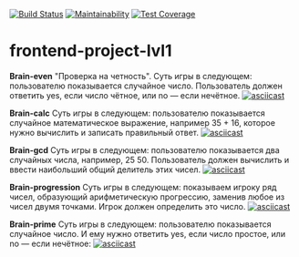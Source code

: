 [![Build Status](https://travis-ci.com/evvs/frontend-project-lvl1.svg?branch=master)](https://travis-ci.com/evvs/frontend-project-lvl1) [![Maintainability](https://api.codeclimate.com/v1/badges/b7579caab1fea1102257/maintainability)](https://codeclimate.com/github/evvs/frontend-project-lvl1/maintainability) [![Test Coverage](https://api.codeclimate.com/v1/badges/b7579caab1fea1102257/test_coverage)](https://codeclimate.com/github/evvs/frontend-project-lvl1/test_coverage)

# frontend-project-lvl1

**Brain-even**
"Проверка на четность". Суть игры в следующем: пользователю показывается случайное число. Пользователь должен ответить yes, если число чётное, или no — если нечётное.
[![asciicast](https://asciinema.org/a/Iq1osxT5OGJOVR0k3gdyNnxoX.svg)](https://asciinema.org/a/Iq1osxT5OGJOVR0k3gdyNnxoX)

**Brain-calc**
Суть игры в следующем: пользователю показывается случайное математическое выражение, например 35 + 16, которое нужно вычислить и записать правильный ответ.
[![asciicast](https://asciinema.org/a/Pcyt5z6VEz137o0DeJXHwvNmh.svg)](https://asciinema.org/a/Pcyt5z6VEz137o0DeJXHwvNmh)

**Brain-gcd**
Суть игры в следующем: пользователю показывается два случайных числа, например, 25 50. Пользователь должен вычислить и ввести наибольший общий делитель этих чисел. 
[![asciicast](https://asciinema.org/a/VmfPY0nFE5isCFgV6WB5FdrO4.svg)](https://asciinema.org/a/VmfPY0nFE5isCFgV6WB5FdrO4)

**Brain-progression**
Суть игры в следующем: показываем игроку ряд чисел, образующий арифметическую прогрессию, заменив любое из чисел двумя точками. Игрок должен определить это число.
[![asciicast](https://asciinema.org/a/dwt9kJ6xbOokGqXT0TEk9ND4R.svg)](https://asciinema.org/a/dwt9kJ6xbOokGqXT0TEk9ND4R)

**Brain-prime**
Суть игры в следующем: пользователю показывается случайное число. И ему нужно ответить yes, если число простое, или no — если нечётное:
[![asciicast](https://asciinema.org/a/KZy3G8FE1iaw2F0IrFkFKz34E.svg)](https://asciinema.org/a/KZy3G8FE1iaw2F0IrFkFKz34E)
